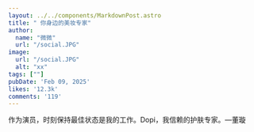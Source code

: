 ```yaml
---
layout: ../../components/MarkdownPost.astro
title: " 你身边的美妆专家"
author: 
  name: "微微"
  url: "/social.JPG"
image:
  url: "/social.JPG"
  alt: "xx"
tags: [""]
pubDate: 'Feb 09, 2025'
likes: '12.3k'
comments: '119'
---
```



作为演员，时刻保持最佳状态是我的工作。Dopi，我信赖的护肤专家。—董璇
